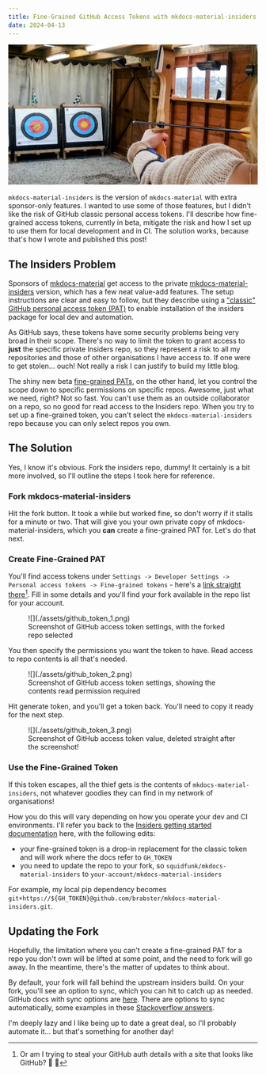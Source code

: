 ```yaml
---
title: Fine-Grained GitHub Access Tokens with mkdocs-material-insiders
date: 2024-04-13
---
```


![Aiming an arrow at a target as a hero image](./assets/hero.jpg)

`mkdocs-material-insiders` is the version of `mkdocs-material` with extra sponsor-only features. I wanted to use some of those features, but I didn't like the risk of GitHub classic personal access tokens. I'll describe how fine-grained access tokens, currently in beta, mitigate the risk and how I set up to use them for local development and in CI. The solution works, because that's how I wrote and published this post!

<!-- more -->

## The Insiders Problem

Sponsors of [mkdocs-material](https://squidfunk.github.io/mkdocs-material) get access to the private [mkdocs-material-insiders](https://squidfunk.github.io/mkdocs-material/insiders/) version, which has a few neat value-add features. The setup instructions are clear and easy to follow, but they describe using a ["classic" GitHub personal access token (PAT)](https://docs.github.com/en/authentication/keeping-your-account-and-data-secure/managing-your-personal-access-tokens#personal-access-tokens-classic) to enable installation of the insiders package for local dev and automation.

As GitHub says, these tokens have some security problems being very broad in their scope. There's no way to limit the token to grant access to **just** the specific private Insiders repo, so they represent a risk to all my repositories and those of other organisations I have access to. If one were to get stolen... ouch! Not really a risk I can justify to build my little blog.

The shiny new beta [fine-grained PATs](https://docs.github.com/en/authentication/keeping-your-account-and-data-secure/managing-your-personal-access-tokens#fine-grained-personal-access-tokens), on the other hand, let you control the scope down to specific permissions on specific repos. Awesome, just what we need, right? Not so fast. You can't use them as an outside collaborator on a repo, so no good for read access to the Insiders repo. When you try to set up a fine-grained token, you can't select the `mkdocs-material-insiders` repo because you can only select repos you own.

## The Solution

Yes, I know it's obvious. Fork the insiders repo, dummy! It certainly is a bit more involved, so I'll outline the steps I took here for reference.

### Fork mkdocs-material-insiders

Hit the fork button. It took a while but worked fine, so don't worry if it stalls for a minute or two. That will give you your own private copy of mkdocs-material-insiders, which you **can** create a fine-grained PAT for. Let's do that next.

### Create Fine-Grained PAT

You'll find access tokens under `Settings -> Developer Settings -> Personal access tokens -> Fine-grained tokens` - here's a [link straight there](https://github.com/settings/personal-access-tokens/new)[^1]. Fill in some details and you'll find your fork available in the repo list for your account.

<figure markdown="span">
  ![](./assets/github_token_1.png)
  <figcaption>Screenshot of GitHub access token settings, with the forked repo selected</figcaption>
</figure>

You then specify the permissions you want the token to have. Read access to repo contents is all that's needed.

<figure markdown="span">
  ![](./assets/github_token_2.png)
  <figcaption>Screenshot of GitHub access token settings, showing the contents read permission required</figcaption>
</figure>

Hit generate token, and you'll get a token back. You'll need to copy it ready for the next step.

<figure markdown="span">
  ![](./assets/github_token_3.png)
  <figcaption>Screenshot of GitHub access token value, deleted straight after the screenshot!</figcaption>
</figure>

### Use the Fine-Grained Token

If this token escapes, all the thief gets is the contents of `mkdocs-material-insiders`, not whatever goodies they can find in my network of organisations!

How you do this will vary depending on how you operate your dev and CI environments.
I'll refer you back to the [Insiders getting started documentation](https://squidfunk.github.io/mkdocs-material/insiders/getting-started/#with-pip-latest) here, with the following edits:

- your fine-grained token is a drop-in replacement for the classic token and will work where the docs refer to `GH_TOKEN`
- you need to update the repo to your fork, so `squidfunk/mkdocs-material-insiders` to `your-account/mkdocs-material-insiders`

For example, my local pip dependency becomes `git+https://${GH_TOKEN}@github.com/brabster/mkdocs-material-insiders.git`.

## Updating the Fork

Hopefully, the limitation where you can't create a fine-grained PAT for a repo you don't own will be lifted at some point, and the need to fork will go away. In the meantime, there's the matter of updates to think about.

By default, your fork will fall behind the upstream insiders build. On your fork, you'll see an option to sync, which you can hit to catch up as needed. GitHub docs with sync options are [here](https://docs.github.com/en/pull-requests/collaborating-with-pull-requests/working-with-forks/syncing-a-fork). There are options to sync automatically, some examples in these [Stackoverflow answers](https://stackoverflow.com/questions/23793062/can-forks-be-synced-automatically-in-github).

I'm deeply lazy and I like being up to date a great deal, so I'll probably automate it... but that's something for another day!

[^1]: Or am I trying to steal your GitHub auth details with a site that looks like GitHub? :thinking: :rofl: